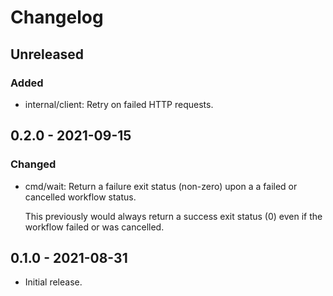 # Changelog

## Unreleased

### Added

  * internal/client: Retry on failed HTTP requests.

## 0.2.0 - 2021-09-15

### Changed

  * cmd/wait: Return a failure exit status (non-zero) upon a a failed or
    cancelled workflow status.

    This previously would always return a success exit status (0) even if the
    workflow failed or was cancelled.

## 0.1.0 - 2021-08-31

  * Initial release.
